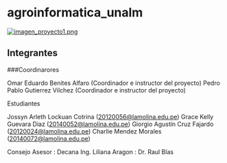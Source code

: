 # agroinformatica_unalm


[![imagen_proyecto1.png](https://s4.postimg.org/rncpf7gel/imagen_proyecto1.png)](https://postimg.org/image/dtocq5nt5/)


## Integrantes


###Coordinarores	 

Omar Eduardo Benites Alfaro   (Coordinador e instructor del proyecto)
Pedro Pablo Gutierrez Vilchez (Coordinador e instructor del proyecto)
                
Estudiantes

Jossyn Arleth Lockuan Cotrina    (<20120056@lamolina.edu.pe>)
Grace Kelly Guevara Diaz         (<20140052@lamolina.edu.pe>)
Giorgio Agustín Cruz Fajardo     (<20120024@lamolina.edu.pe>)
Charlie Mendez Morales           (<20140072@lamolina.edu.pe>)
                  
                  
Consejo Asesor : Decana Ing. Liliana Aragon
               : Dr. Raul Blas 	



